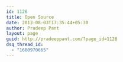 ```yaml
---
id: 1126
title: Open Source
date: 2013-08-03T17:35:44+05:30
author: Pradeep Pant
layout: page
guid: http://pradeeppant.com/?page_id=1126
dsq_thread_id:
  - "1600970665"
---
```

